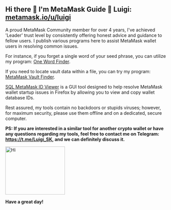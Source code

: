 ## Hi there 👋 I'm MetaMask Guide 🦊 Luigi: [metamask.io/u/luigi](https://community.metamask.io/u/luigi )

A proud MetaMask Community member for over 4 years, I've achieved 'Leader' trust level by consistently offering honest advice and guidance to fellow users.
I publish various programs here to assist MetaMask wallet users in resolving common issues.

For instance, if you forget a single word of your seed phrase, you can utilize my program: [One Word Finder](https://github.com/0xLuigi/one-word-finder-for-metamask).

If you need to locate vault data within a file, you can try my program: [MetaMask Vault Finder](https://github.com/0xLuigi/metamask-vault-finder).

[SQL MetaMask ID Viewer](https://github.com/0xLuigi/sql-metamask-id-viewer) is a GUI tool designed to help resolve MetaMask wallet startup issues in Firefox by allowing you to view and copy wallet database IDs.

Rest assured, my tools contain no backdoors or stupids viruses; however, for maximum security, please use them offline and on a dedicated, secure computer.

**PS: If you are interested in a similar tool for another crypto wallet or have any questions regarding my tools, feel free to contact me on Telegram: https://t.me/Luigi_SK, and we can definitely discuss it.** 

<img src="https://github.com/0xLuigi/metamask-vault-extractor/blob/main/images/Luigi.gif" alt="Hi" width="186" height="150">

**Have a great day!**
